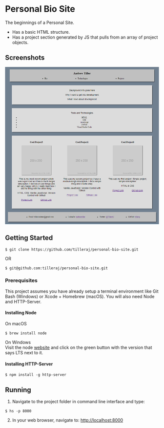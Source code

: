 # Personal Bio Site
The beginnings of a Personal Site.
* Has a basic HTML structure.
* Has a project section generated by JS that pulls from an array of project objects.

## Screenshots
![Image0 Description](https://raw.githubusercontent.com/tilleraj/personal-bio-site/master/screenshots/screenshot0.PNG)

## Getting Started
```
$ git clone https://github.com/tilleraj/personal-bio-site.git
```
OR
```
$ git@github.com:tilleraj/personal-bio-site.git
```

### Prerequisites  
This project assumes you have already setup a terminal environment like Git Bash (Windows) or Xcode + Homebrew (macOS). You will also need Node and HTTP-Server.

#### Installing Node
On macOS  
```
$ brew install node
```
On Windows  
Visit the node [website](https://nodejs.org/) and click on the green button with the version that says LTS next to it.

#### Installing HTTP-Server
```
$ npm install -g http-server
```

## Running
1. Navigate to the project folder in command line interface and type:
```
$ hs -p 8000  
```
2. In your web browser, navigate to: [http://localhost:8000](http://localhost:8000)